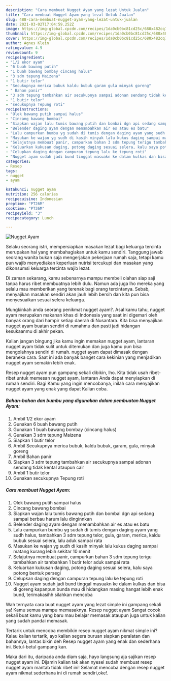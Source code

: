 ```yaml
---
description: "Cara membuat Nugget Ayam yang lezat Untuk Jualan"
title: "Cara membuat Nugget Ayam yang lezat Untuk Jualan"
slug: 488-cara-membuat-nugget-ayam-yang-lezat-untuk-jualan
date: 2021-03-02T17:04:59.252Z
image: https://img-global.cpcdn.com/recipes/1da0cb0bc81cd25c/680x482cq70/nugget-ayam-foto-resep-utama.jpg
thumbnail: https://img-global.cpcdn.com/recipes/1da0cb0bc81cd25c/680x482cq70/nugget-ayam-foto-resep-utama.jpg
cover: https://img-global.cpcdn.com/recipes/1da0cb0bc81cd25c/680x482cq70/nugget-ayam-foto-resep-utama.jpg
author: Agnes Klein
ratingvalue: 4.9
reviewcount: 9
recipeingredient:
- "1/2 ekor ayam"
- "6 buah bawang putih"
- "1 buah bawang bombay cincang halus"
- "3 sdm tepung Maizena"
- "1 butir telor"
- "Secukupnya merica bubuk kaldu bubuk garam gula minyak goreng"
- " Bahan panir"
- "3 sdm tepung tambahkan air secukupnya sampai adonan sendang tidak kental ataupun cair"
- "1 butir telor"
- "secukupnya Tepung roti"
recipeinstructions:
- "Olek bawang putih sampai halus"
- "Cincang bawang bombai"
- "Siapkan wajan lalu tumis bawang putih dan bombai dgn api sedang sampai berbau harum lalu dinginnkan"
- "Belender daging ayam dengan menambahkan air es atau es batu"
- "Lalu campurkan bumbu yg sudah di tumis dengan daging ayam yang sudh halus, tambahkan 3 sdm tepung telor, gula, garam, merica, kaldu bubuk sesuai selera, lalu aduk sampai rata"
- "Masukan ke wajan yg sudh di kasih minyak lalu kukus daging sampai matang kurang lebih sekitar 10 menit"
- "Selajutnya membuat panir, campurkan bahan 3 sdm tepung terigu tambahkan air tambahkan 1 butir telor aduk sampai rata"
- "Keluarkan kukusan daging, potong daging sesuai selera, kalu saya potong bentuk persegi"
- "Celupkan daging dengan campuran tepung lalu ke tepung roti"
- "Nugget ayam sudah jadi bund tinggal masuakn ke dalam kulkas dan bisa di goreng kapanpun bunda mau di hidangkan masing hangat lebih enak bund, terimakasihh silahkan mencoba"
categories:
- Resep
tags:
- nugget
- ayam

katakunci: nugget ayam 
nutrition: 256 calories
recipecuisine: Indonesian
preptime: "PT26M"
cooktime: "PT36M"
recipeyield: "3"
recipecategory: Lunch

---
```



![Nugget Ayam](https://img-global.cpcdn.com/recipes/1da0cb0bc81cd25c/680x482cq70/nugget-ayam-foto-resep-utama.jpg)

Selaku seorang istri, mempersiapkan masakan lezat bagi keluarga tercinta merupakan hal yang membahagiakan untuk kamu sendiri. Tanggung jawab seorang  wanita bukan saja mengerjakan pekerjaan rumah saja, tetapi kamu pun wajib menyediakan keperluan nutrisi tercukupi dan masakan yang dikonsumsi keluarga tercinta wajib lezat.

Di zaman  sekarang, kamu sebenarnya mampu membeli olahan siap saji tanpa harus ribet membuatnya lebih dulu. Namun ada juga lho mereka yang selalu mau memberikan yang terenak bagi orang tercintanya. Sebab, menyajikan masakan sendiri akan jauh lebih bersih dan kita pun bisa menyesuaikan sesuai selera keluarga. 



Mungkinkah anda seorang penikmat nugget ayam?. Asal kamu tahu, nugget ayam merupakan makanan khas di Indonesia yang saat ini digemari oleh banyak orang dari hampir setiap daerah di Nusantara. Kita bisa menyajikan nugget ayam buatan sendiri di rumahmu dan pasti jadi hidangan kesukaanmu di akhir pekan.

Kalian jangan bingung jika kamu ingin memakan nugget ayam, lantaran nugget ayam tidak sulit untuk ditemukan dan juga kamu pun bisa mengolahnya sendiri di rumah. nugget ayam dapat dimasak dengan beraneka cara. Saat ini ada banyak banget cara kekinian yang menjadikan nugget ayam semakin lebih enak.

Resep nugget ayam pun gampang sekali dibikin, lho. Kita tidak usah ribet-ribet untuk memesan nugget ayam, lantaran Anda dapat menyiapkan di rumah sendiri. Bagi Kamu yang ingin mencobanya, inilah cara menyajikan nugget ayam yang enak yang dapat Kalian coba.

<!--inarticleads1-->

##### Bahan-bahan dan bumbu yang digunakan dalam pembuatan Nugget Ayam:

1. Ambil 1/2 ekor ayam
1. Gunakan 6 buah bawang putih
1. Gunakan 1 buah bawang bombay (cincang halus)
1. Gunakan 3 sdm tepung Maizena
1. Siapkan 1 butir telor
1. Ambil Secukupnya merica bubuk, kaldu bubuk, garam, gula, minyak goreng
1. Ambil  Bahan panir
1. Siapkan 3 sdm tepung tambahkan air secukupnya sampai adonan sendang tidak kental ataupun cair
1. Ambil 1 butir telor
1. Gunakan secukupnya Tepung roti




<!--inarticleads2-->

##### Cara membuat Nugget Ayam:

1. Olek bawang putih sampai halus
1. Cincang bawang bombai
1. Siapkan wajan lalu tumis bawang putih dan bombai dgn api sedang sampai berbau harum lalu dinginnkan
1. Belender daging ayam dengan menambahkan air es atau es batu
1. Lalu campurkan bumbu yg sudah di tumis dengan daging ayam yang sudh halus, tambahkan 3 sdm tepung telor, gula, garam, merica, kaldu bubuk sesuai selera, lalu aduk sampai rata
1. Masukan ke wajan yg sudh di kasih minyak lalu kukus daging sampai matang kurang lebih sekitar 10 menit
1. Selajutnya membuat panir, campurkan bahan 3 sdm tepung terigu tambahkan air tambahkan 1 butir telor aduk sampai rata
1. Keluarkan kukusan daging, potong daging sesuai selera, kalu saya potong bentuk persegi
1. Celupkan daging dengan campuran tepung lalu ke tepung roti
1. Nugget ayam sudah jadi bund tinggal masuakn ke dalam kulkas dan bisa di goreng kapanpun bunda mau di hidangkan masing hangat lebih enak bund, terimakasihh silahkan mencoba




Wah ternyata cara buat nugget ayam yang lezat simple ini gampang sekali ya! Kamu semua mampu memasaknya. Resep nugget ayam Sangat cocok sekali buat kamu yang baru mau belajar memasak ataupun juga untuk kalian yang sudah pandai memasak.

Tertarik untuk mencoba membikin resep nugget ayam nikmat simple ini? Kalau kalian tertarik, ayo kalian segera buruan siapkan peralatan dan bahannya, lantas bikin deh Resep nugget ayam yang enak dan sederhana ini. Betul-betul gampang kan. 

Maka dari itu, daripada anda diam saja, hayo langsung aja sajikan resep nugget ayam ini. Dijamin kalian tak akan nyesel sudah membuat resep nugget ayam mantab tidak ribet ini! Selamat mencoba dengan resep nugget ayam nikmat sederhana ini di rumah sendiri,oke!.

